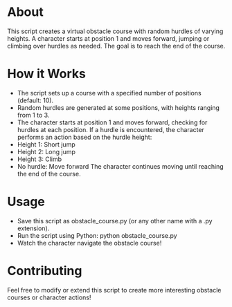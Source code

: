 # About
This script creates a virtual obstacle course with random hurdles of varying heights. A character starts at position 1 and moves forward, jumping or climbing over hurdles as needed. The goal is to reach the end of the course.

# How it Works
- The script sets up a course with a specified number of positions (default: 10).
- Random hurdles are generated at some positions, with heights ranging from 1 to 3.
- The character starts at position 1 and moves forward, checking for hurdles at each position.
If a hurdle is encountered, the character performs an action based on the hurdle height:
- Height 1: Short jump
- Height 2: Long jump
- Height 3: Climb
- No hurdle: Move forward
The character continues moving until reaching the end of the course.
# Usage
- Save this script as obstacle_course.py (or any other name with a .py extension).
- Run the script using Python: python obstacle_course.py
- Watch the character navigate the obstacle course!
# Contributing
Feel free to modify or extend this script to create more interesting obstacle courses or character actions!
